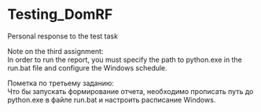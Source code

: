 # Testing_DomRF
Personal response to the test task

Note on the third assignment:<br>
In order to run the report, you must specify the path to python.exe in the run.bat file and configure the Windows schedule.

Пометка по третьему заданию:<br>
Что бы запускать формирование отчета, необходимо прописать путь до python.exe в файле run.bat и настроить расписание Windows.